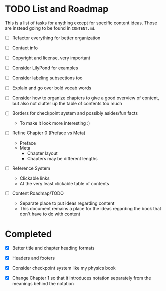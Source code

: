 # TODO List and Roadmap

This is a list of tasks for anything except for specific content ideas. Those are instead going to be found in `CONTENT.md`.

- [ ] Refactor everything for better organization

- [ ] Contact info

- [ ] Copyright and license, very important

- [ ] Consider LilyPond for examples

- [ ] Consider labeling subsections too

- [ ] Explain and go over bold vocab words

- [ ] Consider how to organize chapters to give a good overview of content, but also not clutter up the table of contents too much

- [ ] Borders for checkpoint system and possibly asides/fun facts
    - To make it look more interesting :)

- [ ] Refine Chapter 0 (Preface vs Meta)
    - Preface
    - Meta
        - Chapter layout
        - Chapters may be different lengths

- [ ] Reference System
    - Clickable links
    - At the very least clickable table of contents

- [ ] Content Roadmap/TODO
    - Separate place to put ideas regarding content 
    - This document remains a place for the ideas regarding the book that don't have to do with content

# Completed

- [x] Better title and chapter heading formats

- [x] Headers and footers

- [x] Consider checkpoint system like my physics book

- [x] Change Chapter 1 so that it introduces notation separately from the meanings behind the notation